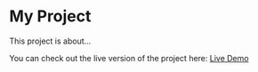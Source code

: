 # My Project

This project is about...

You can check out the live version of the project here: [Live Demo](https://balaganapathiportfolio.vercel.app/)
